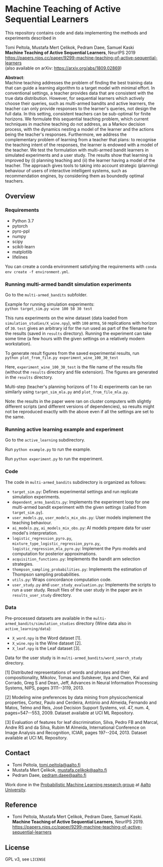 Machine Teaching of Active Sequential Learners
==============================================

This repository contains code and data implementing the methods and experiments described in

Tomi Peltola, Mustafa Mert Çelikok, Pedram Daee, Samuel Kaski  
**Machine Teaching of Active Sequential Learners**,  NeurIPS 2019  
https://papers.nips.cc/paper/9299-machine-teaching-of-active-sequential-learners  
(also available on arXiv: https://arxiv.org/abs/1809.02869)

**Abstract**:  
Machine teaching addresses the problem of finding the best training data that can guide a learning algorithm to a target model with minimal effort. In conventional settings, a teacher provides data that are consistent with the true data distribution. However, for sequential learners which actively choose their queries, such as multi-armed bandits and active learners, the teacher can only provide responses to the learner's queries, not design the full data. In this setting, consistent teachers can be sub-optimal for finite horizons. We formulate this sequential teaching problem, which current techniques in machine teaching do not address, as a Markov decision process, with the dynamics nesting a model of the learner and the actions being the teacher's responses. Furthermore, we address the complementary problem of learning from a teacher that plans: to recognise the teaching intent of the responses, the learner is endowed with a model of the teacher. We test the formulation with multi-armed bandit learners in simulated experiments and a user study. The results show that learning is improved by (i) planning teaching and (ii) the learner having a model of the teacher. The approach gives tools to taking into account strategic (planning) behaviour of users of interactive intelligent systems, such as recommendation engines, by considering them as boundedly optimal teachers.


## Overview


### Requirements

 * Python 3.7
 * pytorch
 * pyro-ppl
 * numpy
 * scipy
 * scikit-learn
 * matplotlib
 * lifelines

You can create a conda environment satisfying the requirements with `conda env create -f environment.yml`.


### Running multi-armed bandit simulation experiments

Go to the `multi-armed_bandits` subfolder.

Example for running simulation experiments:  
`python target_sim.py wine 100 50 30 test`

This runs experiments on the wine dataset (data loaded from `simulation_studies/X_wine.npy`), with `100` arms, `50` replications with horizon of `30`. `test` gives an arbitrary id for the run used as part of the filename for the results (saved in `results` directory). Running the experiment can take some time (a few hours with the given settings on a relatively modern workstation).

To generate result figures from the saved experimental results, run  
`python plot_from_file.py experiment_wine_100_30_test`

Here, `experiment_wine_100_30_test` is the file name of the results file (without the `results` directory and file extension). The figures are generated in the `results` directory.

Multi-step (teacher's planning horizons of 1 to 4) experiments can be ran similarly using `target_sim_mla.py` and `plot_from_file_mla.py`.

Note: the results in the paper were ran on cluster computers with slightly different scripts (and different versions of dependencies), so results might not be reproduced exactly with the above even if all the settings are set to the same.


### Running active learning example and experiment

Go to the `active_learning` subdirectory.

Run `python example.py` to run the example.

Run `python experiment.py` to run the experiment.


### Code

The code in `multi-armed_bandits` subdirectory is organized as follows:

 * `target_sim.py`: Defines experimental settings and run replicate simulation experiments.
 * `dependent_arms_bandits.py`: Implements the experiment loop for one multi-armed bandit experiment with the given settings (called from `target_sim.py`).
 * `user_models.py`, `user_models_mix_obs.py`: User models implement the teaching behaviour.
 * `ai_models.py`, `ai_models_mix_obs.py`: AI models prepare data for user model's interpretation.
 * `logistic_regression_pyro.py`, `mixture_type_logistic_regression_pyro.py`, `logistic_regression_mla_pyro.py`: Implement the Pyro models and computation for posterior approximations.
 * `acquisition_functions.py`: Implements the bandit arm selection strategies.
 * `thompson_sampling_probabilities.py`: Implements the estimation of Thompson sampling probabilities.
 * `utils.py`: Wraps concordance computation code.
 * `user_study.py` and `user_study_evaluation.py`: Implements the scripts to run a user study. Result files of the user study in the paper are in `results_user_study` directory.


### Data

Pre-processed datasets are available in the `multi-armed_bandits/simulation_studies` directory (Wine data also in `active_learning/data`):

 * `X_word.npy` is the Word dataset [1].
 * `X_wine.npy` is the Wine dataset [2].
 * `X_leaf.npy` is the Leaf dataset [3].

Data for the user study is in `multi-armed_bandits/word_search_study` directory.

  [1] Distributed representations of words and phrases and their compositionality,
      Mikolov, Tomas and Sutskever, Ilya and Chen, Kai and Corrado, Greg S and Dean, Jeff,
      Advances in Neural Information Processing Systems, NIPS, pages 3111--3119, 2013.
  
  [2] Modeling wine preferences by data mining from physicochemical properties,
      Cortez, Paulo and Cerdeira, António and Almeida, Fernando and Matos, Telmo and Reis, José
      Decision Support Systems, vol. 47, num. 4, pages=547--553, 2009.
      Dataset available at UCI ML Repository.
  
  [3] Evaluation of features for leaf discrimination,
      Silva, Pedro FB and Marcal, Andre RS and da Silva, Rubim M Almeida,
      International Conference on Image Analysis and Recognition, ICIAR, pages 197--204, 2013.
      Dataset available at UCI ML Repository.


## Contact

 * Tomi Peltola, tomi.peltola@aalto.fi
 * Mustafa Mert Çelikok, mustafa.celikok@aalto.fi
 * Pedram Daee, pedram.daee@aalto.fi

Work done in the [Probabilistic Machine Learning research group](https://research.cs.aalto.fi/pml/) at [Aalto University](https://www.aalto.fi/fi).


## Reference

 * Tomi Peltola, Mustafa Mert Çelikok, Pedram Daee, Samuel Kaski. **Machine Teaching of Active Sequential Learners**, NeurIPS 2019. https://papers.nips.cc/paper/9299-machine-teaching-of-active-sequential-learners


## License

GPL v3, see `LICENSE`
